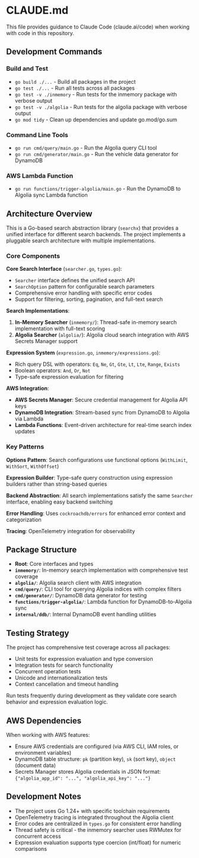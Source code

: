 # CLAUDE.md

This file provides guidance to Claude Code (claude.ai/code) when working with code in this repository.

## Development Commands

### Build and Test
- `go build ./...` - Build all packages in the project
- `go test ./...` - Run all tests across all packages
- `go test -v ./inmemory` - Run tests for the inmemory package with verbose output
- `go test -v ./algolia` - Run tests for the algolia package with verbose output
- `go mod tidy` - Clean up dependencies and update go.mod/go.sum

### Command Line Tools
- `go run cmd/query/main.go` - Run the Algolia query CLI tool
- `go run cmd/generator/main.go` - Run the vehicle data generator for DynamoDB

### AWS Lambda Function
- `go run functions/trigger-algolia/main.go` - Run the DynamoDB to Algolia sync Lambda function

## Architecture Overview

This is a Go-based search abstraction library (`searchx`) that provides a unified interface for different search backends. The project implements a pluggable search architecture with multiple implementations.

### Core Components

**Core Search Interface** (`searcher.go`, `types.go`):
- `Searcher` interface defines the unified search API
- `SearchOption` pattern for configurable search parameters
- Comprehensive error handling with specific error codes
- Support for filtering, sorting, pagination, and full-text search

**Search Implementations**:
1. **In-Memory Searcher** (`inmemory/`): Thread-safe in-memory search implementation with full-text scoring
2. **Algolia Searcher** (`algolia/`): Algolia cloud search integration with AWS Secrets Manager support

**Expression System** (`expression.go`, `inmemory/expressions.go`):
- Rich query DSL with operators: `Eq`, `Ne`, `Gt`, `Gte`, `Lt`, `Lte`, `Range`, `Exists`
- Boolean operators: `And`, `Or`, `Not`
- Type-safe expression evaluation for filtering

**AWS Integration**:
- **AWS Secrets Manager**: Secure credential management for Algolia API keys
- **DynamoDB Integration**: Stream-based sync from DynamoDB to Algolia via Lambda
- **Lambda Functions**: Event-driven architecture for real-time search index updates

### Key Patterns

**Options Pattern**: Search configurations use functional options (`WithLimit`, `WithSort`, `WithOffset`)

**Expression Builder**: Type-safe query construction using expression builders rather than string-based queries

**Backend Abstraction**: All search implementations satisfy the same `Searcher` interface, enabling easy backend switching

**Error Handling**: Uses `cockroachdb/errors` for enhanced error context and categorization

**Tracing**: OpenTelemetry integration for observability

## Package Structure

- **Root**: Core interfaces and types
- **`inmemory/`**: In-memory search implementation with comprehensive test coverage
- **`algolia/`**: Algolia search client with AWS integration
- **`cmd/query/`**: CLI tool for querying Algolia indices with complex filters
- **`cmd/generator/`**: DynamoDB data generator for testing
- **`functions/trigger-algolia/`**: Lambda function for DynamoDB-to-Algolia sync
- **`internal/ddb/`**: Internal DynamoDB event handling utilities

## Testing Strategy

The project has comprehensive test coverage across all packages:
- Unit tests for expression evaluation and type conversion
- Integration tests for search functionality
- Concurrent operation tests
- Unicode and internationalization tests
- Context cancellation and timeout handling

Run tests frequently during development as they validate core search behavior and expression evaluation logic.

## AWS Dependencies

When working with AWS features:
- Ensure AWS credentials are configured (via AWS CLI, IAM roles, or environment variables)
- DynamoDB table structure: `pk` (partition key), `sk` (sort key), `object` (document data)
- Secrets Manager stores Algolia credentials in JSON format: `{"algolia_app_id": "...", "algolia_api_key": "..."}`

## Development Notes

- The project uses Go 1.24+ with specific toolchain requirements
- OpenTelemetry tracing is integrated throughout the Algolia client
- Error codes are centralized in `types.go` for consistent error handling
- Thread safety is critical - the inmemory searcher uses RWMutex for concurrent access
- Expression evaluation supports type coercion (int/float) for numeric comparisons